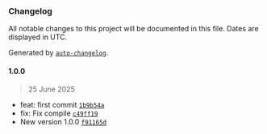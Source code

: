 ### Changelog

All notable changes to this project will be documented in this file. Dates are displayed in UTC.

Generated by [`auto-changelog`](https://github.com/CookPete/auto-changelog).

#### 1.0.0

> 25 June 2025

- feat: first commit [`1b9b54a`](https://github.com/Til0r/system-versions/commit/1b9b54afde86e555e26cf451706eef54f0ea434b)
- fix: Fix compile [`c49ff19`](https://github.com/Til0r/system-versions/commit/c49ff19e7fc911f9744195d6ae34108cd7e26ba7)
- New version 1.0.0 [`f91165d`](https://github.com/Til0r/system-versions/commit/f91165d0e0e5be98231b0b5f3fb8db0e51c62343)
